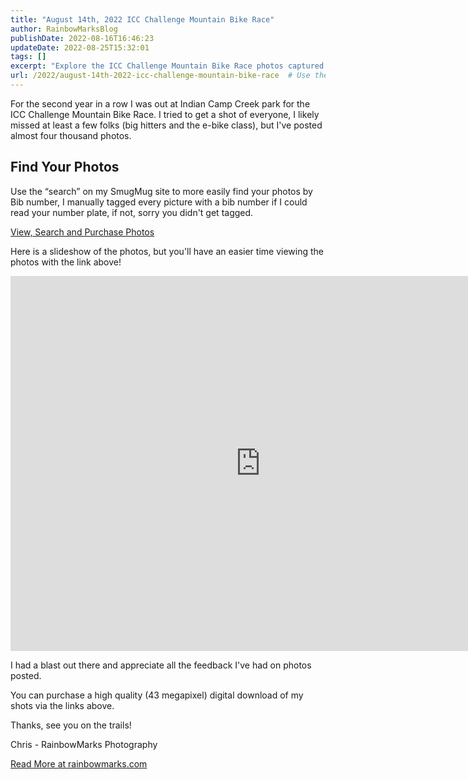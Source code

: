 ```yaml
---
title: "August 14th, 2022 ICC Challenge Mountain Bike Race"
author: RainbowMarksBlog
publishDate: 2022-08-16T16:46:23
updateDate: 2022-08-25T15:32:01
tags: []
excerpt: "Explore the ICC Challenge Mountain Bike Race photos captured by RainbowMarks Photography at Indian Camp Creek park. Find and purchase your high-quality digital download now!"
url: /2022/august-14th-2022-icc-challenge-mountain-bike-race  # Use the generated URL with year
---
```

<p>For the second year in a row I was out at Indian Camp Creek park for the ICC Challenge Mountain Bike Race. I tried to get a shot of everyone, I likely missed at least a few folks (big hitters and the e-bike class), but I've posted almost four thousand photos.</p>  <h2 id="find-your-photos">Find Your Photos</h2>  <p>Use the &ldquo;search&rdquo; on my SmugMug site to more easily find your photos by Bib number, I manually tagged every picture with a bib number if I could read your number plate, if not, sorry you didn't get tagged.</p>  <p><a href="https://rainbowmarks.smugmug.com/2022/Bikes/ICC-Challenge">View, Search and Purchase Photos</a></p>  <p>Here is a slideshow of the photos, but you'll have an easier time viewing the photos with the link above!</p>  <p><iframe frameborder="no" height="600" scrolling="no" src="https://rainbowmarks.smugmug.com/frame/slideshow?key=XdNMcJ&amp;speed=3&amp;transition=fade&amp;autoStart=1&amp;captions=0&amp;navigation=0&amp;playButton=0&amp;randomize=0&amp;transitionSpeed=2" width="800"></iframe></p>  <p>I had a blast out there and appreciate all the feedback I've had on photos posted.</p>  <p>You can purchase a high quality (43 megapixel) digital download of my shots via the links above.</p>  <p>Thanks, see you on the trails!</p>  <p>Chris - RainbowMarks Photography</p>  <a href="https://rainbowmarks.com/Events/2022/08/August-14-2022-ICC-Challenge-Mountain-Bike-Race">Read More at rainbowmarks.com</a>


